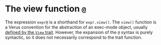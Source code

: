 # The view function `@`

The expression `expr@` is a shorthand for `expr.view()`. The `view()` function is a Verus
convention for the abstraction of an exec-mode object, usually [defined by the `View` trait](https://verus-lang.github.io/verus/verusdoc/vstd/view/trait.View.html).
However, the expansion of the `@` syntax is purely syntactic, so it does not necessarily
correspond to the trait function.
